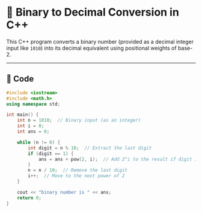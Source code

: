 # 🔄 Binary to Decimal Conversion in C++

This C++ program converts a binary number (provided as a decimal integer input like `1010`) into its decimal equivalent using positional weights of base-2.

---

## 🧾 Code

```cpp
#include <iostream>
#include <math.h>
using namespace std;

int main() {
    int n = 1010;  // Binary input (as an integer)
    int i = 0;
    int ans = 0;

    while (n != 0) {
        int digit = n % 10;  // Extract the last digit
        if (digit == 1) {
            ans = ans + pow(2, i);  // Add 2^i to the result if digit is 1
        }
        n = n / 10;  // Remove the last digit
        i++;  // Move to the next power of 2
    }

    cout << "binary number is " << ans;
    return 0;
}
